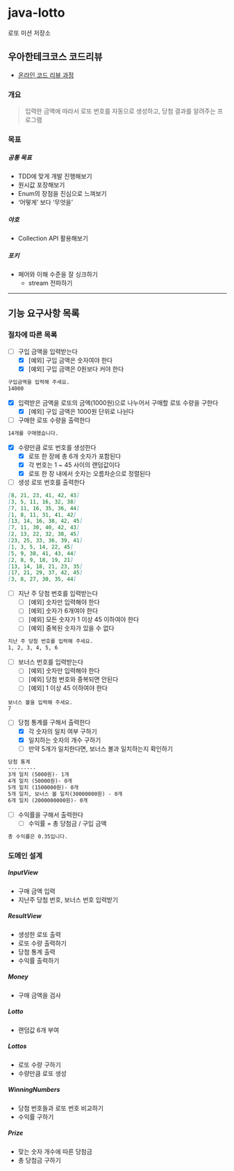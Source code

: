 # java-lotto

로또 미션 저장소

## 우아한테크코스 코드리뷰

- [온라인 코드 리뷰 과정](https://github.com/woowacourse/woowacourse-docs/blob/master/maincourse/README.md)

### 개요

> 입력한 금액에 따라서 로또 번호를 자동으로 생성하고, 당첨 결과를 알려주는 프로그램


### 목표

##### 공통 목표
- TDD에 맞게 개발 진행해보기
- 원시값 포장해보기
- Enum의 장점을 진심으로 느껴보기
- ‘어떻게’ 보다 ‘무엇을’
##### 야호
- Collection API 활용해보기
##### 포키
- 페어와 이해 수준을 잘 싱크하기
  - stream 전파하기

---

## 기능 요구사항 목록

### 절차에 따른 목록

- [ ]  구입 금액을 입력받는다
    - [X]  [예외] 구입 금액은 숫자여야 한다
    - [X]  [예외] 구입 금액은 0원보다 커야 한다

```markdown
구입금액을 입력해 주세요.
14000
```

- [X]  입력받은 금액을 로또의 금액(1000원)으로 나누어서 구매할 로또 수량을 구한다
    - [X]  [예외] 구입 금액은 1000원 단위로 나뉜다
- [ ]  구매한 로또 수량을 출력한다

```markdown
14개를 구매했습니다.
```

- [X]  수량만큼 로또 번호를 생성한다
    - [X]  로또 한 장에 총 6개 숫자가 포함된다
    - [X]  각 번호는 1 ~ 45 사이의 랜덤값이다
    - [X]  로또 한 장 내에서 숫자는 오름차순으로 정렬된다
- [ ]  생성 로또 번호를 출력한다

```markdown
[8, 21, 23, 41, 42, 43]
[3, 5, 11, 16, 32, 38]
[7, 11, 16, 35, 36, 44]
[1, 8, 11, 31, 41, 42]
[13, 14, 16, 38, 42, 45]
[7, 11, 30, 40, 42, 43]
[2, 13, 22, 32, 38, 45]
[23, 25, 33, 36, 39, 41]
[1, 3, 5, 14, 22, 45]
[5, 9, 38, 41, 43, 44]
[2, 8, 9, 18, 19, 21]
[13, 14, 18, 21, 23, 35]
[17, 21, 29, 37, 42, 45]
[3, 8, 27, 30, 35, 44]
```

- [ ]  지난 주 당첨 번호를 입력받는다
    - [ ]  [예외] 숫자만 입력해야 한다
    - [ ]  [예외] 숫자가 6개여야 한다
    - [ ]  [예외] 모든 숫자가 1 이상 45 이하여야 한다
    - [ ]  [예외] 중복된 숫자가 있을 수 없다

```markdown
지난 주 당첨 번호를 입력해 주세요.
1, 2, 3, 4, 5, 6
```

- [ ]  보너스 번호를 입력받는다
    - [ ]  [예외] 숫자만 입력해야 한다
    - [ ]  [예외] 당첨 번호와 중복되면 안된다
    - [ ]  [예외] 1 이상 45 이하여야 한다

```flow
보너스 볼을 입력해 주세요.
7
```

- [ ]  당첨 통계를 구해서 출력한다
    - [X]  각 숫자의 일치 여부 구하기
    - [X]  일치하는 숫자의 개수 구하기
    - [ ]  만약 5개가 일치한다면, 보너스 볼과 일치하는지 확인하기

```markdown
당첨 통계
---------
3개 일치 (5000원)- 1개
4개 일치 (50000원)- 0개
5개 일치 (1500000원)- 0개
5개 일치, 보너스 볼 일치(30000000원) - 0개
6개 일치 (2000000000원)- 0개
```

- [ ]  수익률을 구해서 출력한다
    - [ ]  수익률 = 총 당첨금 / 구입 금액

```markdown
총 수익률은 0.35입니다.
```

### 도메인 설계

##### InputView

- 구매 금액 입력
- 지난주 당첨 번호, 보너스 번호 입력받기

##### ResultView

- 생성한 로또 출력
- 로또 수량 출력하기
- 당첨 통계 출력
- 수익률 출력하기

##### Money

- 구매 금액을 검사

##### Lotto

- 랜덤값 6개 부여

##### Lottos

- 로또 수량 구하기
- 수량만큼 로또 생성

##### WinningNumbers

- 당첨 번호들과 로또 번호 비교하기
- 수익률 구하기

##### Prize

- 맞는 숫자 개수에 따른 당첨금
- 총 당첨금 구하기
